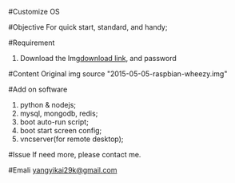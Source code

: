 #Customize OS

#Objective
For quick start, standard, and handy;

#Requirement
1. Download the Img[download link](), and password

#Content
Original img source "2015-05-05-raspbian-wheezy.img"

#Add on software
1. python & nodejs;
2. mysql, mongodb, redis;
3. boot auto-run script;
4. boot start screen config;
5. vncserver(for remote desktop);


#Issue
If need more, please contact me.

#Emali
yangyikai29k@gmail.com
